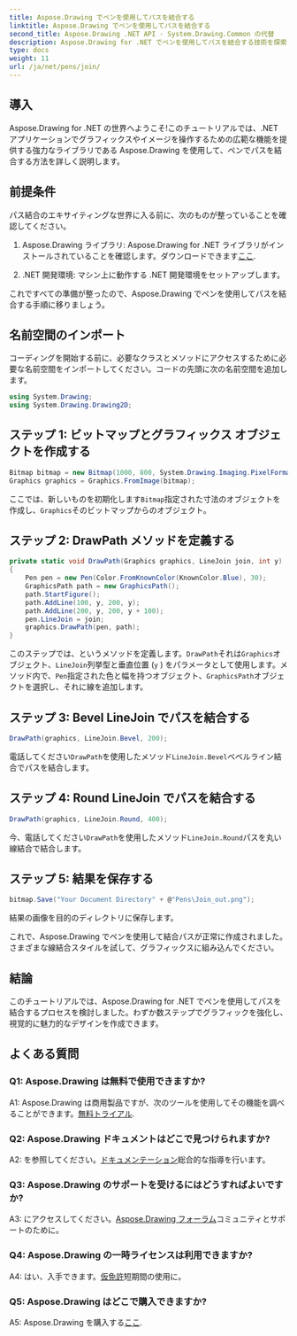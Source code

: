 ```yaml
---
title: Aspose.Drawing でペンを使用してパスを結合する
linktitle: Aspose.Drawing でペンを使用してパスを結合する
second_title: Aspose.Drawing .NET API - System.Drawing.Common の代替
description: Aspose.Drawing for .NET でペンを使用してパスを結合する技術を探索してください。 LineJoin オプションを使用して美しいグラフィックを作成します。
type: docs
weight: 11
url: /ja/net/pens/join/
---
```

## 導入

Aspose.Drawing for .NET の世界へようこそ!このチュートリアルでは、.NET アプリケーションでグラフィックスやイメージを操作するための広範な機能を提供する強力なライブラリである Aspose.Drawing を使用して、ペンでパスを結合する方法を詳しく説明します。

## 前提条件

パス結合のエキサイティングな世界に入る前に、次のものが整っていることを確認してください。

1.  Aspose.Drawing ライブラリ: Aspose.Drawing for .NET ライブラリがインストールされていることを確認します。ダウンロードできます[ここ](https://releases.aspose.com/drawing/net/).

2. .NET 開発環境: マシン上に動作する .NET 開発環境をセットアップします。

これですべての準備が整ったので、Aspose.Drawing でペンを使用してパスを結合する手順に移りましょう。

## 名前空間のインポート

コーディングを開始する前に、必要なクラスとメソッドにアクセスするために必要な名前空間をインポートしてください。コードの先頭に次の名前空間を追加します。

```csharp
using System.Drawing;
using System.Drawing.Drawing2D;
```

## ステップ 1: ビットマップとグラフィックス オブジェクトを作成する

```csharp
Bitmap bitmap = new Bitmap(1000, 800, System.Drawing.Imaging.PixelFormat.Format32bppPArgb);
Graphics graphics = Graphics.FromImage(bitmap);
```

ここでは、新しいものを初期化します`Bitmap`指定された寸法のオブジェクトを作成し、`Graphics`そのビットマップからのオブジェクト。

## ステップ 2: DrawPath メソッドを定義する

```csharp
private static void DrawPath(Graphics graphics, LineJoin join, int y)
{
    Pen pen = new Pen(Color.FromKnownColor(KnownColor.Blue), 30);
    GraphicsPath path = new GraphicsPath();
    path.StartFigure();
    path.AddLine(100, y, 200, y);
    path.AddLine(200, y, 200, y + 100);
    pen.LineJoin = join;
    graphics.DrawPath(pen, path);
}
```

このステップでは、というメソッドを定義します。`DrawPath`それは`Graphics`オブジェクト、`LineJoin`列挙型と垂直位置 (`y` ) をパラメータとして使用します。メソッド内で、`Pen`指定された色と幅を持つオブジェクト、`GraphicsPath`オブジェクトを選択し、それに線を追加します。

## ステップ 3: Bevel LineJoin でパスを結合する

```csharp
DrawPath(graphics, LineJoin.Bevel, 200);
```

電話してください`DrawPath`を使用したメソッド`LineJoin.Bevel`ベベルライン結合でパスを結合します。

## ステップ 4: Round LineJoin でパスを結合する

```csharp
DrawPath(graphics, LineJoin.Round, 400);
```

今、電話してください`DrawPath`を使用したメソッド`LineJoin.Round`パスを丸い線結合で結合します。

## ステップ 5: 結果を保存する

```csharp
bitmap.Save("Your Document Directory" + @"Pens\Join_out.png");
```

結果の画像を目的のディレクトリに保存します。

これで、Aspose.Drawing でペンを使用して結合パスが正常に作成されました。さまざまな線結合スタイルを試して、グラフィックスに組み込んでください。

## 結論

このチュートリアルでは、Aspose.Drawing for .NET でペンを使用してパスを結合するプロセスを検討しました。わずか数ステップでグラフィックを強化し、視覚的に魅力的なデザインを作成できます。

## よくある質問

### Q1: Aspose.Drawing は無料で使用できますか?

 A1: Aspose.Drawing は商用製品ですが、次のツールを使用してその機能を調べることができます。[無料トライアル](https://releases.aspose.com/).

### Q2: Aspose.Drawing ドキュメントはどこで見つけられますか?

 A2: を参照してください。[ドキュメンテーション](https://reference.aspose.com/drawing/net/)総合的な指導を行います。

### Q3: Aspose.Drawing のサポートを受けるにはどうすればよいですか?

 A3: にアクセスしてください。[Aspose.Drawing フォーラム](https://forum.aspose.com/c/diagram/17)コミュニティとサポートのために。

### Q4: Aspose.Drawing の一時ライセンスは利用できますか?

 A4: はい、入手できます。[仮免許](https://purchase.aspose.com/temporary-license/)短期間の使用に。

### Q5: Aspose.Drawing はどこで購入できますか?

 A5: Aspose.Drawing を購入する[ここ](https://purchase.aspose.com/buy).